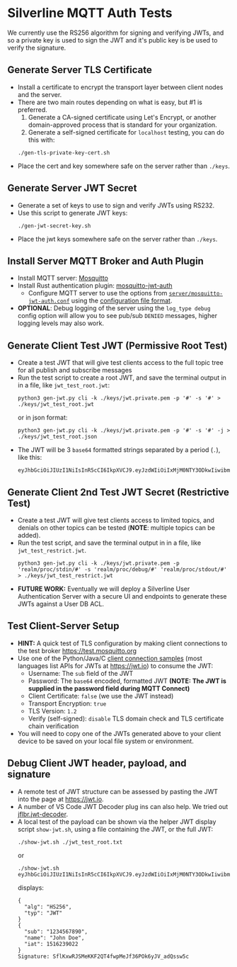 # Silverline MQTT Auth Tests

We currently use the RS256 algorithm for signing and verifying JWTs, and so a private key is used to sign the JWT and it's public key is be used to verify the signature.

## Generate Server TLS Certificate

- Install a certificate to encrypt the transport layer between client nodes and the server.
- There are two main routes depending on what is easy, but #1 is preferred.
  1. Generate a CA-signed certificate using Let's Encrypt, or another domain-approved process that is standard for your organization.
  1. Generate a self-signed certificate for `localhost` testing, you can do this with:
    ```shell
    ./gen-tls-private-key-cert.sh
    ```
- Place the cert and key somewhere safe on the server rather than `./keys`.

## Generate Server JWT Secret

- Generate a set of keys to use to sign and verify JWTs using RS232.
- Use this script to generate JWT keys:
  ```shell
  ./gen-jwt-secret-key.sh
  ```
- Place the jwt keys somewhere safe on the server rather than `./keys`.

## Install Server MQTT Broker and Auth Plugin

- Install MQTT server: [Mosquitto](https://mosquitto.org)
- Install Rust authentication plugin: [mosquitto-jwt-auth](https://github.com/wiomoc/mosquitto-jwt-auth)
  - Configure MQTT server to use the options from [`server/mosquitto-jwt-auth.conf`](server) using the [configuration file format](https://mosquitto.org/man/mosquitto-conf-5.html).
- **OPTIONAL**: Debug logging of the server using the `log_type debug` config option will allow you to see pub/sub `DENIED` messages, higher logging levels may also work.

## Generate Client Test JWT (Permissive Root Test)

- Create a test JWT that will give test clients access to the full topic tree for all publish and subscribe messages
- Run the test script to create a root JWT, and save the terminal output in in a file, like `jwt_test_root.jwt`:
  ```shell
  python3 gen-jwt.py cli -k ./keys/jwt.private.pem -p '#' -s '#' > ./keys/jwt_test_root.jwt
  ```
  or in json format:
    ```shell
  python3 gen-jwt.py cli -k ./keys/jwt.private.pem -p '#' -s '#' -j > ./keys/jwt_test_root.json
  ```
- The JWT will be 3 `base64` formatted strings separated by a period (`.`), like this:
  ```
  eyJhbGciOiJIUzI1NiIsInR5cCI6IkpXVCJ9.eyJzdWIiOiIxMjM0NTY3ODkwIiwibmFtZSI6IkpvaG4gRG9lIiwiaWF0IjoxNTE2MjM5MDIyfQ.SflKxwRJSMeKKF2QT4fwpMeJf36POk6yJV_adQssw5c
  ```

## Generate Client 2nd Test JWT Secret (Restrictive Test)

- Create a test JWT will give test clients access to limited topics, and denials on other topics can be tested (**NOTE**: multiple topics can be added).
- Run the test script, and save the terminal output in in a file, like `jwt_test_restrict.jwt`.
  ```shell
  python3 gen-jwt.py cli -k ./keys/jwt.private.pem -p 'realm/proc/stdin/#' -s 'realm/proc/debug/#' 'realm/proc/stdout/#' > ./keys/jwt_test_restrict.jwt
  ```
- **FUTURE WORK:** Eventually we will deploy a Silverline User Authentication Server with a secure UI and endpoints to generate these JWTs against a User DB ACL.

## Test Client-Server Setup

- **HINT:** A quick test of TLS configuration by making client connections to the test broker https://test.mosquitto.org
- Use one of the Python/Java/C [client connection samples](client) (most languages list APIs for JWTs at https://jwt.io) to consume the JWT:
  - Username: The `sub` field of the JWT
  - Password: The `base64` encoded, formatted JWT **(NOTE: The JWT is supplied in the password field during MQTT Connect)**
  - Client Certificate: `false` (we use the JWT instead)
  - Transport Encryption: `true`
  - TLS Version: `1.2`
  - Verify (self-signed): `disable` TLS domain check and TLS certificate chain verification
- You will need to copy one of the JWTs generated above to your client device to be saved on your local file system or environment.

## Debug Client JWT header, payload, and signature

- A remote test of JWT structure can be assessed by pasting the JWT into the page at https://jwt.io.
- A number of VS Code JWT Decoder plug ins can also help. We tried out [jflbr.jwt-decoder](https://marketplace.visualstudio.com/items?itemName=jflbr.jwt-decoder).
- A local test of the payload can be shown via the helper JWT display script `show-jwt.sh`, using a file containing the JWT, or the full JWT:
  ```shell
  ./show-jwt.sh ./jwt_test_root.txt
  ```
  or
  ```shell
  ./show-jwt.sh eyJhbGciOiJIUzI1NiIsInR5cCI6IkpXVCJ9.eyJzdWIiOiIxMjM0NTY3ODkwIiwibmFtZSI6IkpvaG4gRG9lIiwiaWF0IjoxNTE2MjM5MDIyfQ.SflKxwRJSMeKKF2QT4fwpMeJf36POk6yJV_adQssw5c
  ```
  displays:
  ```
  {
    "alg": "HS256",
    "typ": "JWT"
  }
  {
    "sub": "1234567890",
    "name": "John Doe",
    "iat": 1516239022
  }
  Signature: SflKxwRJSMeKKF2QT4fwpMeJf36POk6yJV_adQssw5c
  ```
